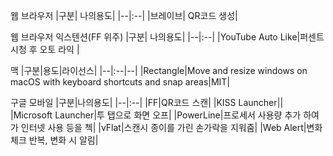 웹 브라우저 
|구분|                        나의용도|
|--|:--|
|브레이브| QR코드 생성|

웹 브라우저 익스텐션(FF 위주)
|구분|                        나의용도|
|--|:--|
|YouTube Auto Like|퍼센트 시청 후 오토 라익 |

맥
|구분|용도|라이선스|
|--|:--|--|
|Rectangle|Move and resize windows on macOS with keyboard shortcuts and snap areas|MIT|

구글 모바일
|구분|나의용도|
|--|:--|
|FF|QR코드 스캔|
|KISS Launcher||
|Microsoft Launcher|투 탭으로 화면 오프|
|PowerLine|프로세서 사용량 추가 하여가 인터넷 사용 등을 첵|
|vFlat|스캔시 종이를 가린 손가락을 지워줌|
|Web Alert|변화 체크 반복, 변화 시 알림|

